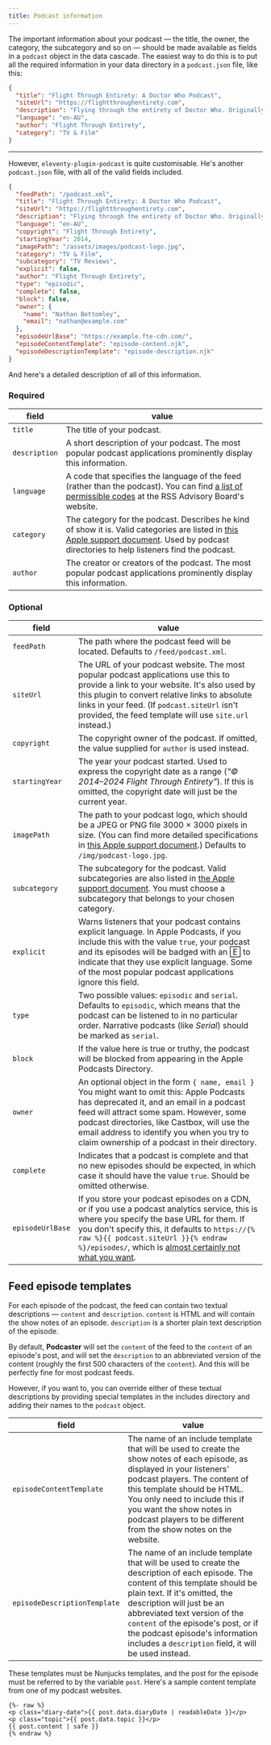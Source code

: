 ```yaml
---
title: Podcast information
---
```

The important information about your podcast — the title, the owner, the category, the subcategory and so on — should be made available as fields in a `podcast` object in the data cascade. The easiest way to do this is to put all the required information in your data directory in a `podcast.json` file, like this:

```json
{
  "title": "Flight Through Entirety: A Doctor Who Podcast",
  "siteUrl": "https://flightthroughentirety.com",
  "description": "Flying through the entirety of Doctor Who. Originally with cake, but now with guests.",
  "language": "en-AU",
  "author": "Flight Through Entirety",
  "category": "TV & Film"
}
```

---

However, `eleventy-plugin-podcast` is quite customisable. He's another `podcast.json` file, with all of the valid fields included.

```json
{
  "feedPath": "/podcast.xml",
  "title": "Flight Through Entirety: A Doctor Who Podcast",
  "siteUrl": "https://flightthroughentirety.com",
  "description": "Flying through the entirety of Doctor Who. Originally with cake, but now with guests.",
  "language": "en-AU",
  "copyright": "Flight Through Entirety",
  "startingYear": 2014,
  "imagePath": "/assets/images/podcast-logo.jpg",
  "category": "TV & Film",
  "subcategory": "TV Reviews",
  "explicit": false,
  "author": "Flight Through Entirety",
  "type": "episodic",
  "complete": false,
  "block": false,
  "owner": {
    "name": "Nathan Bottomley",
    "email": "nathan@example.com"
  },
  "episodeUrlBase": "https://example.fte-cdn.com/",
  "episodeContentTemplate": "episode-content.njk",
  "episodeDescriptionTemplate": "episode-description.njk"
}
```

And here's a detailed description of all of this information.

### Required

| field | value |
| ----- | ----- |
| `title` | The title of your podcast. |
| `description` | A short description of your podcast. The most popular podcast applications prominently display this information. |
| `language` | A code that specifies the language of the feed (rather than the podcast). You can find [a list of permissible codes][lang] at the RSS Advisory Board's website. |
| `category` | The category for the podcast. Describes he kind of show it is. Valid categories are listed in [this Apple support document][categories]. Used by podcast directories to help listeners find the podcast. |
| `author` | The creator or creators of the podcast. The most popular podcast applications prominently display this information. |

### Optional

| field | value |
| ----- | ----- |
| `feedPath` | The path where the podcast feed will be located. Defaults to `/feed/podcast.xml`. |
| `siteUrl` | The URL of your podcast website. The most popular podcast applications use this to provide a link to your website. It's also used by this plugin to convert relative links to absolute links in your feed. (If `podcast.siteUrl` isn't provided, the feed template will use `site.url` instead.) |
| `copyright` | The copyright owner of the podcast. If omitted, the value supplied for `author` is used instead. |
| `startingYear` | The year your podcast started. Used to express the copyright date as a range (_"© 2014–2024 Flight Through Entirety"_). If this is omitted, the copyright date will just be the current year. |
| `imagePath` | The path to your podcast logo, which should be a JPEG or PNG file 3000 × 3000 pixels in size. (You can find more detailed specifications in [this Apple support document](https://podcasters.apple.com/support/896-artwork-requirements#shows).) Defaults to `/img/podcast-logo.jpg`. |
| `subcategory` | The subcategory for the podcast. Valid subcategories are also listed in [the Apple support document][categories]. You must choose a subcategory that belongs to your chosen category. |
| `explicit` | Warns listeners that your podcast contains explicit language. In Apple Podcasts, if you include this with the value `true`, your podcast and its episodes will be badged with an 🄴 to indicate that they use explicit language. Some of the most popular podcast applications ignore this field. |
| `type` | Two possible values: `episodic` and `serial`. Defaults to `episodic`, which means that the podcast can be listened to in no particular order. Narrative podcasts (like _Serial_) should be marked as `serial`. |
| `block` |  If the value here is true or truthy, the podcast will be blocked from appearing in the Apple Podcasts Directory. |
| `owner` | An optional object in the form `{ name, email }` You might want to omit this: Apple Podcasts has deprecated it, and an email in a podcast feed will attract some spam. However, some podcast directories, like Castbox, will use the email address to identify you when you try to claim ownership of a podcast in their directory. |
| `complete` | Indicates that a podcast is complete and that no new episodes should be expected, in which case it should have the value `true`. Should be omitted otherwise. |
| `episodeUrlBase` | If you store your podcast episodes on a CDN, or if you use a podcast analytics service, this is where you specify the base URL for them. If you don't specify this, it defaults to `https://{% raw %}{{ podcast.siteUrl }}{% endraw %}/episodes/`, which is [almost certainly not what you want][hosting]. |

[categories]: https://podcasters.apple.com/support/1691-apple-podcasts-categories
[lang]: https://www.rssboard.org/rss-language-codes
[hosting]: docs/hosting.md

## Feed episode templates

For each episode of the podcast, the feed can contain two textual descriptions — `content` and `description`. `content` is HTML and will contain the show notes of an episode. `description` is a shorter plain text description of the episode.

By default, **Podcaster** will set the `content` of the feed to the `content` of an episode's post, and will set the `description` to an abbreviated version of the content (roughly the first 500 characters of the `content`). And this will be perfectly fine for most podcast feeds.

However, if you want to, you can override either of these textual descriptions by providing special templates in the includes directory and adding their names to the `podcast` object.

| field | value |
| ----- | ----- |
| `episodeContentTemplate` | The name of an include template that will be used to create the show notes of each episode, as displayed in your listeners' podcast players. The content of this template should be HTML. You only need to include this if you want the show notes in podcast players to be different from the show notes on the website. |
| `episodeDescriptionTemplate` | The name of an include template that will be used to create the description of each episode. The content of this template should be plain text. If it's omitted, the description will just be an abbreviated text version of the `content` of the episode's post, or if the podcast episode's information includes a `description` field, it will be used instead. |

These templates must be Nunjucks templates, and the post for the episode must be referred to by the variable `post`. Here's a sample content template from one of my podcast websites.

```njk
{%- raw %}
<p class="diary-date">{{ post.data.diaryDate | readableDate }}</p>
<p class="topic">{{ post.data.topic }}</p>
{{ post.content | safe }}
{% endraw %}
```

